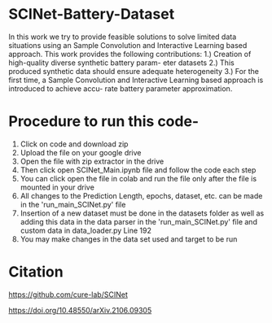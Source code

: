 # SCINet-Battery-Dataset

In this work we try to provide feasible solutions to solve
limited data situations using an Sample Convolution and
Interactive Learning based approach. This work provides the
following contributions:
1.) Creation of high-quality diverse synthetic battery param-
eter datasets
2.) This produced synthetic data should ensure adequate
heterogeneity
3.) For the first time, a Sample Convolution and Interactive
Learning based approach is introduced to achieve accu-
rate battery parameter approximation.

# Procedure to run this code- 

1. Click on code and download zip
2. Upload the file on your google drive
3. Open the file with zip extractor in the drive
4. Then click open SCINet_Main.ipynb file and follow the code each step
5. You can click open the file in colab and run the file only after the file is mounted in your drive
6. All changes to the Prediction Length, epochs, dataset, etc. can be made in the 'run_main_SCINet.py' file 
7. Insertion of a new dataset must be done in the datasets folder as well as adding this data in the data parser in the 'run_main_SCINet.py' file and custom data in data_loader.py Line 192
8. You may make changes in the data set used and target to be run












# Citation 
https://github.com/cure-lab/SCINet

https://doi.org/10.48550/arXiv.2106.09305
